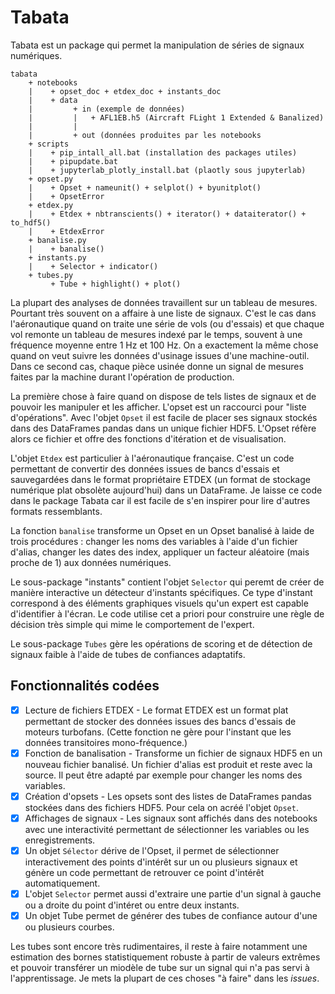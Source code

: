 # Tabata
Tabata est un package qui permet la manipulation de séries de signaux numériques.

    tabata
        + notebooks
        |    + opset_doc + etdex_doc + instants_doc
        |    + data
        |         + in (exemple de données)
        |         |   + AFL1EB.h5 (Aircraft FLight 1 Extended & Banalized)
        |         |
        |         + out (données produites par les notebooks
        + scripts
        |    + pip_intall_all.bat (installation des packages utiles)
        |    + pipupdate.bat
        |    + jupyterlab_plotly_install.bat (plaotly sous jupyterlab)
        + opset.py
        |    + Opset + nameunit() + selplot() + byunitplot()
        |    + OpsetError
        + etdex.py
        |    + Etdex + nbtranscients() + iterator() + dataiterator() + to_hdf5()
        |    + EtdexError
        + banalise.py
        |    + banalise()
        + instants.py
        |    + Selector + indicator()
        + tubes.py
             + Tube + highlight() + plot()

La plupart des analyses de données travaillent sur un tableau de mesures. Pourtant très souvent on a affaire à une liste de signaux. C'est le cas dans l'aéronautique quand on traite une série de vols (ou d'essais) et que chaque vol remonte un tableau de mesures indexé par le temps, souvent à une fréquence moyenne entre 1 Hz et 100 Hz. On a exactement la même chose quand on veut suivre les données d'usinage issues d'une machine-outil. Dans ce second cas, chaque pièce usinée donne un signal de mesures faites par la machine durant l'opération de production.

La première chose à faire quand on dispose de tels listes de signaux et de pouvoir les manipuler et les afficher. L'opset est un raccourci pour "liste d'opérations". Avec l'objet `Opset` il est facile de placer ses signaux stockés dans des DataFrames pandas dans un unique fichier HDF5. L'Opset réfère alors ce fichier et offre des fonctions d'itération et de visualisation.

L'objet `Etdex` est particulier à l'aéronautique française. C'est un code permettant de convertir des données issues de bancs d'essais et sauvegardées dans le format propriétaire ETDEX (un format de stockage numérique plat obsolète aujourd'hui) dans un DataFrame. Je laisse ce code dans le package Tabata car il est facile de s'en inspirer pour lire d'autres formats ressemblants.

La fonction `banalise` transforme un Opset en un Opset banalisé à laide de trois procédures : changer les noms des variables à l'aide d'un fichier d'alias, changer les dates des index, appliquer un facteur aléatoire (mais proche de 1) aux données numériques.

Le sous-package "instants" contient l'objet `Selector` qui peremt de créer de manière interactive un détecteur d'instants spécifiques. Ce type d'instant correspond à des éléments graphiques visuels qu'un expert est capable d'identifier à l'écran. Le code utilise cet a priori pour construire une règle de décision très simple qui mime le comportement de l'expert.

Le sous-package `Tubes` gère les opérations de scoring et de détection de signaux faible à l'aide de tubes de confiances adaptatifs.

## Fonctionnalités codées

- [x] Lecture de fichiers ETDEX - Le format ETDEX est un format plat permettant de stocker des données issues des bancs d'essais de moteurs turbofans. (Cette fonction ne gère pour l'instant que les données transitoires mono-fréquence.)
- [x] Fonction de banalisation - Transforme un fichier de signaux HDF5 en un nouveau fichier banalisé. Un fichier d'alias est produit et reste avec la source. Il peut être adapté par exemple pour changer les noms des variables.
- [x] Création d'opsets - Les opsets sont des listes de DataFrames pandas stockées dans des fichiers HDF5. Pour cela on acréé l'objet `Opset`.
- [x] Affichages de signaux - Les signaux sont affichés dans des notebooks avec une interactivité permettant de sélectionner les variables ou les enregistrements.
- [x] Un objet `Sélector` dérive de l'Opset, il permet de sélectionner interactivement des points d'intérêt sur un ou plusieurs signaux et génère un code permettant de retrouver ce point d'intérêt automatiquement. 
- [x] L'objet `Selector` permet aussi d'extraire une partie d'un signal à gauche ou a droite du point d'intéret ou entre deux instants.
- [x] Un objet Tube permet de générer des tubes de confiance autour d'une ou plusieurs courbes.
 
Les tubes sont encore très rudimentaires, il reste à faire notamment une estimation des bornes statistiquement robuste à partir de valeurs extrêmes et pouvoir transférer un miodèle de tube sur un signal qui n'a pas servi à l'apprentissage. Je mets la plupart de ces choses "à faire" dans les _issues_.
